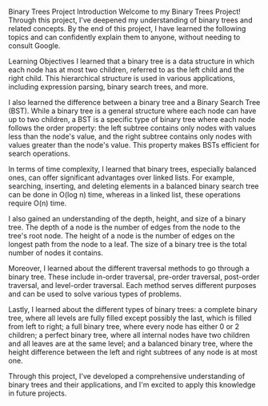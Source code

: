 Binary Trees Project
Introduction
Welcome to my Binary Trees Project! Through this project, I've deepened my understanding of binary trees and related concepts. By the end of this project, I have learned the following topics and can confidently explain them to anyone, without needing to consult Google.

Learning Objectives
I learned that a binary tree is a data structure in which each node has at most two children, referred to as the left child and the right child. This hierarchical structure is used in various applications, including expression parsing, binary search trees, and more.

I also learned the difference between a binary tree and a Binary Search Tree (BST). While a binary tree is a general structure where each node can have up to two children, a BST is a specific type of binary tree where each node follows the order property: the left subtree contains only nodes with values less than the node's value, and the right subtree contains only nodes with values greater than the node's value. This property makes BSTs efficient for search operations.

In terms of time complexity, I learned that binary trees, especially balanced ones, can offer significant advantages over linked lists. For example, searching, inserting, and deleting elements in a balanced binary search tree can be done in O(log n) time, whereas in a linked list, these operations require O(n) time.

I also gained an understanding of the depth, height, and size of a binary tree. The depth of a node is the number of edges from the node to the tree's root node. The height of a node is the number of edges on the longest path from the node to a leaf. The size of a binary tree is the total number of nodes it contains.

Moreover, I learned about the different traversal methods to go through a binary tree. These include in-order traversal, pre-order traversal, post-order traversal, and level-order traversal. Each method serves different purposes and can be used to solve various types of problems.

Lastly, I learned about the different types of binary trees: a complete binary tree, where all levels are fully filled except possibly the last, which is filled from left to right; a full binary tree, where every node has either 0 or 2 children; a perfect binary tree, where all internal nodes have two children and all leaves are at the same level; and a balanced binary tree, where the height difference between the left and right subtrees of any node is at most one.

Through this project, I've developed a comprehensive understanding of binary trees and their applications, and I'm excited to apply this knowledge in future projects.
